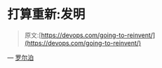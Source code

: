 # 打算重新:发明

> 原文:[https://devops.com/going-to-reinvent/](https://devops.com/going-to-reinvent/)

— [罗尔泊](https://devops.com/author/breselman/)